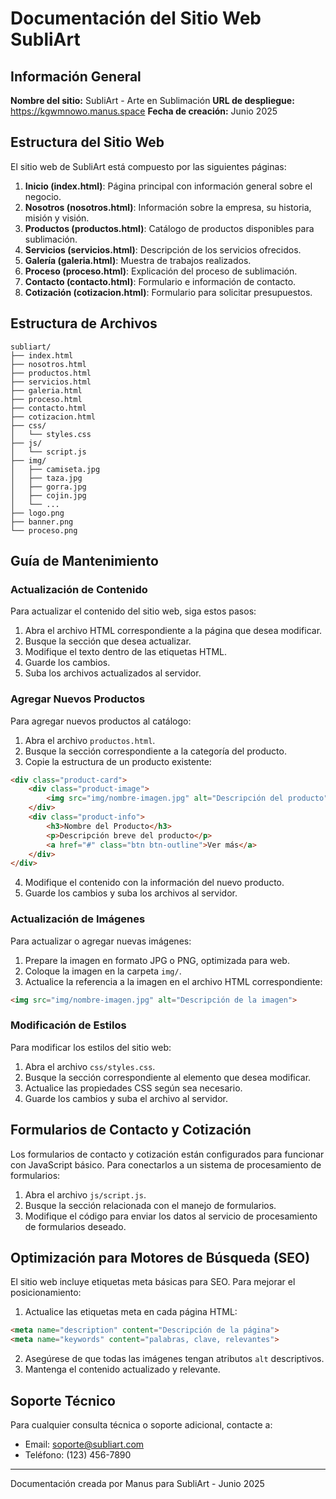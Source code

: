 # Documentación del Sitio Web SubliArt

## Información General

**Nombre del sitio:** SubliArt - Arte en Sublimación
**URL de despliegue:** https://kgwmnowo.manus.space
**Fecha de creación:** Junio 2025

## Estructura del Sitio Web

El sitio web de SubliArt está compuesto por las siguientes páginas:

1. **Inicio (index.html)**: Página principal con información general sobre el negocio.
2. **Nosotros (nosotros.html)**: Información sobre la empresa, su historia, misión y visión.
3. **Productos (productos.html)**: Catálogo de productos disponibles para sublimación.
4. **Servicios (servicios.html)**: Descripción de los servicios ofrecidos.
5. **Galería (galeria.html)**: Muestra de trabajos realizados.
6. **Proceso (proceso.html)**: Explicación del proceso de sublimación.
7. **Contacto (contacto.html)**: Formulario e información de contacto.
8. **Cotización (cotizacion.html)**: Formulario para solicitar presupuestos.

## Estructura de Archivos

```
subliart/
├── index.html
├── nosotros.html
├── productos.html
├── servicios.html
├── galeria.html
├── proceso.html
├── contacto.html
├── cotizacion.html
├── css/
│   └── styles.css
├── js/
│   └── script.js
├── img/
│   ├── camiseta.jpg
│   ├── taza.jpg
│   ├── gorra.jpg
│   ├── cojin.jpg
│   └── ...
├── logo.png
├── banner.png
└── proceso.png
```

## Guía de Mantenimiento

### Actualización de Contenido

Para actualizar el contenido del sitio web, siga estos pasos:

1. Abra el archivo HTML correspondiente a la página que desea modificar.
2. Busque la sección que desea actualizar.
3. Modifique el texto dentro de las etiquetas HTML.
4. Guarde los cambios.
5. Suba los archivos actualizados al servidor.

### Agregar Nuevos Productos

Para agregar nuevos productos al catálogo:

1. Abra el archivo `productos.html`.
2. Busque la sección correspondiente a la categoría del producto.
3. Copie la estructura de un producto existente:

```html
<div class="product-card">
    <div class="product-image">
        <img src="img/nombre-imagen.jpg" alt="Descripción del producto">
    </div>
    <div class="product-info">
        <h3>Nombre del Producto</h3>
        <p>Descripción breve del producto</p>
        <a href="#" class="btn btn-outline">Ver más</a>
    </div>
</div>
```

4. Modifique el contenido con la información del nuevo producto.
5. Guarde los cambios y suba los archivos al servidor.

### Actualización de Imágenes

Para actualizar o agregar nuevas imágenes:

1. Prepare la imagen en formato JPG o PNG, optimizada para web.
2. Coloque la imagen en la carpeta `img/`.
3. Actualice la referencia a la imagen en el archivo HTML correspondiente:

```html
<img src="img/nombre-imagen.jpg" alt="Descripción de la imagen">
```

### Modificación de Estilos

Para modificar los estilos del sitio web:

1. Abra el archivo `css/styles.css`.
2. Busque la sección correspondiente al elemento que desea modificar.
3. Actualice las propiedades CSS según sea necesario.
4. Guarde los cambios y suba el archivo al servidor.

## Formularios de Contacto y Cotización

Los formularios de contacto y cotización están configurados para funcionar con JavaScript básico. Para conectarlos a un sistema de procesamiento de formularios:

1. Abra el archivo `js/script.js`.
2. Busque la sección relacionada con el manejo de formularios.
3. Modifique el código para enviar los datos al servicio de procesamiento de formularios deseado.

## Optimización para Motores de Búsqueda (SEO)

El sitio web incluye etiquetas meta básicas para SEO. Para mejorar el posicionamiento:

1. Actualice las etiquetas meta en cada página HTML:

```html
<meta name="description" content="Descripción de la página">
<meta name="keywords" content="palabras, clave, relevantes">
```

2. Asegúrese de que todas las imágenes tengan atributos `alt` descriptivos.
3. Mantenga el contenido actualizado y relevante.

## Soporte Técnico

Para cualquier consulta técnica o soporte adicional, contacte a:

- Email: soporte@subliart.com
- Teléfono: (123) 456-7890

---

Documentación creada por Manus para SubliArt - Junio 2025

